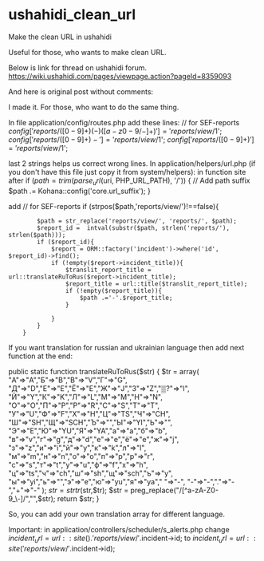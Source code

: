 ushahidi_clean_url
==================

Make the clean URL in ushahidi

Useful for those, who wants to make clean URL.

Below is link for thread on ushahidi forum. 
https://wiki.ushahidi.com/pages/viewpage.action?pageId=8359093





And here is original post without comments:

I made it. For those, who want to do the same thing.
 
In file application/config/routes.php add these lines:
// for SEF-reports
$config['reports/([0-9]+)(-)([a-z0-9/-]+)'] = 'reports/view/$1';
$config['reports/([0-9]+)-'] = 'reports/view/$1';
$config['reports/([0-9]+)'] = 'reports/view/$1';

last 2 strings helps us correct wrong lines.
In application/helpers/url.php (if you don't have this file just copy it from system/helpers):
in function site after 
if ($path = trim(parse_url($uri, PHP_URL_PATH), '/'))
        {
            // Add path suffix
            $path .= Kohana::config('core.url_suffix');
        }

add 
        // for SEF-reports
        if (strpos($path,'reports/view/')!==false){
            
            $path = str_replace('reports/view/', 'reports/', $path);
            $report_id =  intval(substr($path, strlen('reports/'), strlen($path)));
            if ($report_id){
                $report = ORM::factory('incident')->where('id', $report_id)->find();
                if (!empty($report->incident_title)){
                    $translit_report_title = url::translateRuToRus($report->incident_title);
                    $report_title = url::title($translit_report_title);
                    if (!empty($report_title)){
                        $path .='-'.$report_title; 
                    }

                }
            }
        }
If you want translation for russian and ukrainian language then add next function at the end:

 
public static function translateRuToRus($str)
{
$tr = array(
"А"=>"A","Б"=>"B","В"=>"V","Г"=>"G",
"Д"=>"D","Е"=>"E","Ё"=>"E","Ж"=>"J","З"=>"Z","▒?"=>"I",
"Й"=>"Y","К"=>"K","Л"=>"L","М"=>"M","Н"=>"N",
"О"=>"O","П"=>"P","Р"=>"R","С"=>"S","Т"=>"T",
"У"=>"U","Ф"=>"F","Х"=>"H","Ц"=>"TS","Ч"=>"CH",
"Ш"=>"SH","Щ"=>"SCH","Ъ"=>"","Ы"=>"YI","Ь"=>"",
"Э"=>"E","Ю"=>"YU","Я"=>"YA","а"=>"a","б"=>"b",
"в"=>"v","г"=>"g","д"=>"d","е"=>"e","ё"=>"e","ж"=>"j",
"з"=>"z","и"=>"i","й"=>"y","к"=>"k","л"=>"l",
"м"=>"m","н"=>"n","о"=>"o","п"=>"p","р"=>"r",
"с"=>"s","т"=>"t","у"=>"u","ф"=>"f","х"=>"h",
"ц"=>"ts","ч"=>"ch","ш"=>"sh","щ"=>"sch","ъ"=>"y",
"ы"=>"yi","ь"=>"","э"=>"e","ю"=>"yu","я"=>"ya"," "=>"-", "-"=>"-","."=>"-","+"=>"-"
);
$str = strtr($str,$tr);
$str = preg_replace("/[^a-zA-Z0-9_\-]/","",$str);
return $str;
}
 
 
So, you can add your own translation array for different language. 

Important:
in application/controllers/scheduler/s_alerts.php change 
$incident_url = url::site().'reports/view/'.$incident->id; 
to
$incident_url = url::site('reports/view/'.$incident->id);
